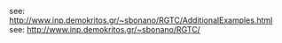 see: http://www.inp.demokritos.gr/~sbonano/RGTC/AdditionalExamples.html
see: http://www.inp.demokritos.gr/~sbonano/RGTC/
